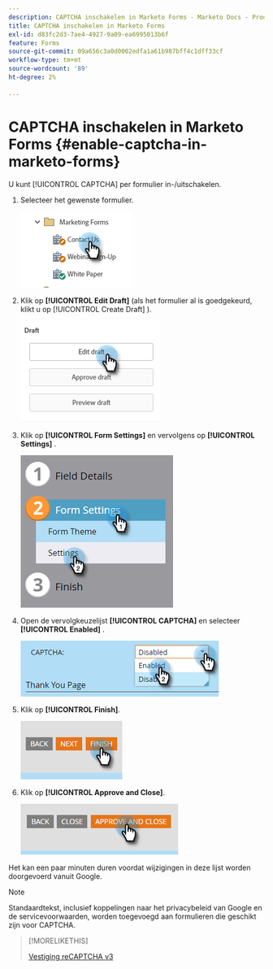 ```yaml
---
description: CAPTCHA inschakelen in Marketo Forms - Marketo Docs - Productdocumentatie
title: CAPTCHA inschakelen in Marketo Forms
exl-id: d83fc2d3-7ae4-4927-9a09-ea6995013b6f
feature: Forms
source-git-commit: 09a656c3a0d0002edfa1a61b987bff4c1dff33cf
workflow-type: tm+mt
source-wordcount: '89'
ht-degree: 2%

---
```


# CAPTCHA inschakelen in Marketo Forms {#enable-captcha-in-marketo-forms}

U kunt [!UICONTROL CAPTCHA] per formulier in-/uitschakelen.

1. Selecteer het gewenste formulier.

   ![](assets/enable-captcha-in-marketo-forms-1.png)

1. Klik op **[!UICONTROL Edit Draft]** (als het formulier al is goedgekeurd, klikt u op [!UICONTROL Create Draft] ).

   ![](assets/enable-captcha-in-marketo-forms-2.png)

1. Klik op **[!UICONTROL Form Settings]** en vervolgens op **[!UICONTROL Settings]** .

   ![](assets/enable-captcha-in-marketo-forms-3.png)

1. Open de vervolgkeuzelijst **[!UICONTROL CAPTCHA]** en selecteer **[!UICONTROL Enabled]** .

   ![](assets/enable-captcha-in-marketo-forms-4.png)

1. Klik op **[!UICONTROL Finish]**.

   ![](assets/enable-captcha-in-marketo-forms-5.png)

1. Klik op **[!UICONTROL Approve and Close]**.

   ![](assets/enable-captcha-in-marketo-forms-6.png)

Het kan een paar minuten duren voordat wijzigingen in deze lijst worden doorgevoerd vanuit Google.

>[!NOTE]
>
>Standaardtekst, inclusief koppelingen naar het privacybeleid van Google en de servicevoorwaarden, worden toegevoegd aan formulieren die geschikt zijn voor CAPTCHA.

>[!MORELIKETHIS]
>
>[ Vestiging reCAPTCHA v3 ](/help/marketo/product-docs/demand-generation/forms/using-captcha/setting-up-recaptcha-v3.md)
